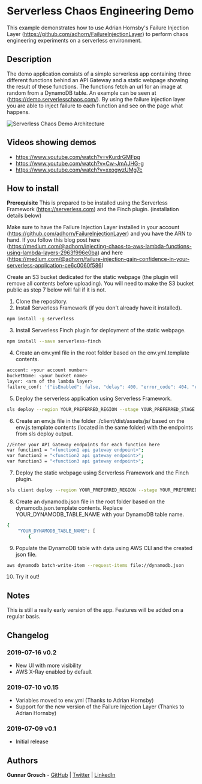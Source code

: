 # Serverless Chaos Engineering Demo

This example demonstrates how to use Adrian Hornsby's Failure Injection Layer (https://github.com/adhorn/FailureInjectionLayer) to perform chaos engineering experiments on a serverless environment.

## Description

The demo application consists of a simple serverless app containing three different functions behind an API Gateway and a static webpage showing the result of these functions. The functions fetch an url for an image at random from a DynamoDB table. An example can be seen at (https://demo.serverlesschaos.com/). By using the failure injection layer you are able to inject failure to each function and see on the page what happens.

![Serverless Chaos Demo Architecture](client/dist/images/serverless-chaos-demo-architecture.png?raw=true "Serverless Chaos Demo Architecture")

## Videos showing demos

* https://www.youtube.com/watch?v=vKurdrGMFpg
* https://www.youtube.com/watch?v=Cw-JmAJHG-g
* https://www.youtube.com/watch?v=xxogwzUMg7c

## How to install

**Prerequisite**
This is prepared to be installed using the Serverless Framework (https://serverless.com) and the Finch plugin. (installation details below) 

Make sure to have the Failure Injection Layer installed in your account (https://github.com/adhorn/FailureInjectionLayer) and you have the ARN to hand. If you follow this blog post here (https://medium.com/@adhorn/injecting-chaos-to-aws-lambda-functions-using-lambda-layers-2963f996e0ba) and here (https://medium.com/@adhorn/failure-injection-gain-confidence-in-your-serverless-application-ce6c0060f586)

Create an S3 bucket dedicated for the static webpage (the plugin will remove all contents before uploading). You will need to make the S3 bucket public as step 7 below will fail if it is not.

1. Clone the repository.
2. Install Serverless Framework (if you don't already have it installed).
```bash
npm install -g serverless
```
3. Install Serverless Finch plugin for deployment of the static webpage.
```bash
npm install --save serverless-finch
```
4. Create an env.yml file in the root folder based on the env.yml.template contents.
```bash
account: <your account number>
bucketName: <your bucket name>
layer: <arn of the lambda layer>
failure_conf: '{"isEnabled": false, "delay": 400, "error_code": 404, "exception_msg": "I failed", "rate": 1}'
```
5. Deploy the serverless application using Serverless Framework.
```bash
sls deploy --region YOUR_PREFERRED_REGION --stage YOUR_PREFERRED_STAGE
```
6. Create an env.js file in the folder ./client/dist/assets/js/ based on the env.js.template contents (located in the same folder) with the endpoints from sls deploy output.
```bash
//Enter your API Gateway endpoints for each function here
var function1 = "<function1 api gateway endpoint>";
var function2 = "<function2 api gateway endpoint>";
var function3 = "<function3 api gateway endpoint>";
```
7. Deploy the static webpage using Serverless Framework and the Finch plugin.
```bash
sls client deploy --region YOUR_PREFERRED_REGION --stage YOUR_PREFERRED_STAGE
```
8. Create an dynamodb.json file in the root folder based on the dynamodb.json.template contents. Replace YOUR_DYNAMODB_TABLE_NAME with your DynamoDB table name.
```bash
{
    "YOUR_DYNAMODB_TABLE_NAME": [
        {
```
9. Populate the DynamoDB table with data using AWS CLI and the created json file.
```bash
aws dynamodb batch-write-item --request-items file://dynamodb.json
```
10. Try it out!

## Notes

This is still a really early version of the app. Features will be added on a regular basis.

## Changelog

### 2019-07-16 v0.2

* New UI with more visibility
* AWS X-Ray enabled by default

### 2019-07-10 v0.15

* Variables moved to env.yml (Thanks to Adrian Hornsby)
* Support for the new version of the Failure Injection Layer (Thanks to Adrian Hornsby)

### 2019-07-09 v0.1

* Initial release

## Authors

**Gunnar Grosch** - [GitHub](https://github.com/gunnargrosch) | [Twitter](https://twitter.com/gunnargrosch) | [LinkedIn](https://www.linkedin.com/in/gunnargrosch/)
